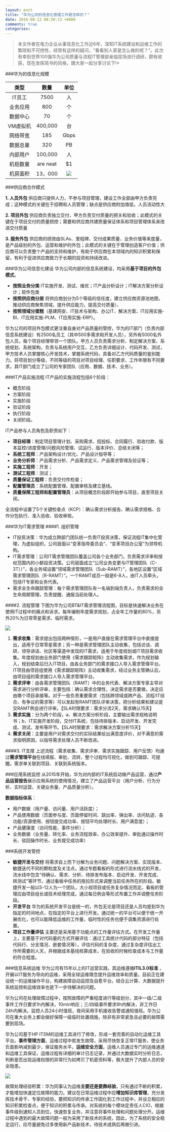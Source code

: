 ```yaml
---
layout: post
title: "华为公司的信息化管理工作是怎样的？"
date: 2016-08-12 08:50:13 +0800
comments: true
categories: 
---
```

>本文作者在电力企业从事信息化工作近6年，深知IT系统建设和运维工作的繁琐和不可控性，经常有这样的疑问，“看看别人家是怎么做的呢？”。此次有幸到世界100强华为公司质量与流程IT管理部亲临现场进行调研，颇有收获，现在发挥简书的风格，跟大家一起分享讨论下!*

###华为的信息化规模

| 类型 | 数量 | 单位|
|:-------------: |:-------------:|:-------------:|
| IT员工 | 7500|人|
| 业务应用 | 800 | 个|
| 数据中心 | 70| 个 |
| VM虚拟机 | 400,000| 台 |
| 网络带宽 | 185| Gbps |
| 数据总量 | 320| PB |
| 内部用户 | 100,000| 人 |
| 机柜数量 | are neat | $1 |
| 机房面积 | 13，000 | ![](http://latex.codecogs.com/png.latex?m^2) |

###供应商合作模式

**1. 人员外包**   供应商只提供人力，不参与项目管理，建设工作全部由甲方负责完成；这种模式的关键在于招聘和人员管理；缺点是供应商附加值低，人员流动性大

**2. 项目外包**  供应商负责独立交付，甲方负责交付质量的把关和验收；此模式的关键在于项目交付的质量把控；需要和供应商共建质量保证体系和项目管理体系来改进交付质量

**3. 服务外包** 供应商的绩效由SLAs、里程碑、交付成果质量、业务价值等来度量，是产品级别的外包、运营和维护的外包；此模式的关键在于管理创造客户价值；供应商可以负责整个产品的支持和维护，有助于供应商在本领域内的知识积累和保留，有利于促进供应商致力于长期的投资和持续改进。

###华为公司信息化建设
华为公司内部的信息系统建设，均采用**基于项目的外包模式**。
- **按照业务分类**  IT实施开发、测试、维优；IT产品分析设计；IT解决方案分析设计；软件包类
- **按照供应商分层**  将供应商划分为5个等级的信任度，建立供应商资源池地图，推动供应商聚焦领域，提升供应能力，提高交付质量）、
- **按照领域分蛋糕**（基建网安、IT技术与架构、办公IT、解决方案、IT应用实施-BI、IT应用实施-PLM、IT应用实施-ERP）。

华为公司的项目外包模式更注重自身对产品质量的管控，华为的IT部门（负责内部信息系统建设）有2500名员工（其中500多需求和开发人员），另外有5000名外包人员，每个项目经理带领一个团队。甲方人员负责需求分析、制定解决方案、系统规划、系统架构，负责与系统用户交互，乙方负责详细设计、代码开发、测试，甲方技术人员掌握核心开发技术，掌握系统代码，具备对乙方代码质量的鉴别能力。将项目划分等级，不同等级的项目对项目经理、任职要求、工作年限有不同要求。其IT部门成立了公司的专家团队（应用、数据、技术、业务）。

###IT产品实施流程
IT产品的实施流程包括6个阶段：
- 概念阶段
- 方案阶段
- 实施阶段
- 验证阶段
- 执行阶段
- 关闭阶段。

IT产品参与人员角色及职责如下：

- **项目经理**：制定项目管理计划、采购需求、招投标、合同履行、验收付款、版本监控/进度管理/问题风险管理、试运行、版本评价、总结关闭等；
- **系统工程师**：产品架构设计/优化、产品设计指导等；
- **业务分析师**：产品需求分析、产品需求定义、产品需求管理及验证等；
- **实施工程师**：开发；
- **测试工程师**：测试；
- **质量保证工程师**：负责交付件检查；
- **配置管理员**：系统配置管理、配置审核及建立基线。
- **质量保障工程师和配置管理员**：从项目概念阶段即开始参与项目，直至项目关闭。

全流程中设置了5个关键检查点（KCP）：确认需求分析报告、确认需求规格、合作分包执行、准入验收、验收审核。

###华为IT需求管理
####1. 组织管理
- IT投资决策：华为成立跨部门团队统一负责IT投资决策，保证流程IT集中化管理，为虚拟组织。公司层面以“变革指导委员会”、“变革项目办公室”为领导机构。
- IT需求管理：公司IT需求管理团队覆盖公司各个业务部门，负责需求评审和授权范围内的小额投资决策。公司层面成立“公司业务变更与IT管理团队（C-3T））”，各业务域设置“领域需求管理团队（Sub-RAMT）”，各地区设置“区域需求管理团队（R-RAMT）”。一个RAMT成员一般是6-8人，由IT人员牵头，包括IT专家和业务代表。
- 需求全生命跟踪管理：每个需求管理团队有一名端到端负责人，负责需求的全生命周期管理，负责提醒、通报当前处理人。

####2. 流程管理
下图为华为公司BT&IT需求管理流程图，目标是快速解决业务在使用IT过程中的痛点和诉求。每年编制年度需求规划，占全年工作量的80%，另外20%为日常零星需求、临时需求。

![](http://upload-images.jianshu.io/upload_images/1707395-1c3671047169a4f2.jpg?imageMogr2/auto-orient/strip%7CimageView2/2/w/1240)

1. **需求收集**：需求提出包括两种情形，一是用户直接在需求管理平台中直接提出，适用于日常零星需求；另一种是需求管理团队主动收集，包括访谈、调研、领导讲话、社区等渠道中发现的IT需求，适用于年度规划或IT项目需求收集。年度规划由业务部门使用《需求跟踪矩阵》主动收集需求，作为规划输入，规划结束后归入IT项目，由各业务部门的需求接口人导入需求管理平台。IT项目由项目组使用《需求跟踪矩阵》主动收集需求，经过业务主管确认后，由项目组的需求接口人导入需求管理平台。
2. **需求评审**：由各需求管理团队（RAMT）中的业务代表、解决方案专家主导对需求进行分析评审，主要包括：确认需求合理性，决定需求是否要做，决定应由哪个项目承接等。对于一些负责重要需求（包括跨领域或跨产品、流程/IT综合、有争议的需求等）可以发起有RAMT团队评审决策，把分析结果和建议提交RAMT例会进行评审。【SLA时限要求：需求分流2天，需求确认15天】 
3. **需求实施**：分为两个阶段，a、解决方案分析阶段，主要输出需求规格说明书；b、IT实施开发阶段，交付IT系统，包括待排版本、启动开发、开发完成、测试、发布等环节。【SLA时限要求：需求解决方案分析15天】
4. **需求关闭**：主要是用户对需求交付的实际结果给出满意度评价，对不满意的需求指明原因，以指导需求处理人员不断改进。

####3. IT支撑
上述流程（需求收集、需求评审、需求实施跟踪、用户反馈）均通过**需求管理平台**在线填报、审批、流转，整个过程均可视化，做到可跟踪、可提醒。需求单关联到项目、关联到系统版本。

###应用系统监控
从2015年开始，华为对内部的IT系统启动做产品运营，通过**产品运营报告**展示应用系统的使用情况，建立了产品运营平台（用户分析、行为分析、实时运营、关键业务量、产品质量分析）。

**数据指标体系**：
- 用户数据（用户量、访问量、用户活跃度）；
- 产品使用数据（页面参与度、页面停留时间、跳出率、弹出率、访问轨迹、各功能/资源使用、按钮提交成功率、按钮平均处理时长、用户满意度）；
- 产品健康度（访问性能、事件分析）；
- 业务数据（业务量、转化率、业务流程效率、办公效率提升、审批通过操作时长、驳回操作时长、业务提交成功率）

###系统开发管控
- **敏捷开发与交付** 将需求自上而下分解为业务问题、问题解决方案、实现版本、敏捷迭代不同的颗粒度及关注点，通过专题看板的形式进行流水线式的开发，流水线中包含“待确认、需求、分析、待排发布版本、启动开发、开发完成、转测试”等环节，通过看板中任务的拖拉形式来调整当前任务所在的阶段。敏捷开发一般以5-12人为一个团队，大小视项目或任务复杂情况而定。看板的管理应由项目组长或技术经理完成，通过每日例会等形式布置工作并调整任务阶段。
- **开发平台**  华为的系统开发平台是统一的，外包无论是项目还是人员均是到华为指定的时间地点，在指定的平台上进行开发。通过统一的平台可以便于统一开展优化，也可以能降低运维的工作量，临时性的任务也便于调集资源进行处置。
- **项目工作量评估** 主要还是采用基于功能点的工作量评估方式。在开发工作量上，主要基于对代码量的方式开展评估：通过工具统计代码的部分特征（包括代码行、分支情况、嵌套情况等），评估代码的复杂度，通过复杂度评估出工作所需要的人天，并根据成本基线核算成本，在验收的时候检查成本与工作量的符合程度。

###信息系统运维
华为公司有15年以上的IT运营实践，其运维遵循**ITIL3.0标准**  ，开展以IT服务为导向的运维，采用全球运维理念提升运维效率和质量。目前正在建设统一的运维操作平台，构建故障自动监控及自愈平台。结合云计算、大数据提升系统监控和运维效率也是下一步待解决的问题。

华为公司在处理故障过程中，按照故障的严重程度进行等级划分，其中一级/二级事件工作日要求1h内解决，10min响应；三/四级事件要求8h内解决，非工作日24h内解决。监控人员24小时值班，夜间采用手机接收告警或通知值班。华为公司在重大业务上都会做好保障一级临时处置措施，除非有非常紧急且必要的故障需要到现场。

华为公司基于HP ITSM的运维工具进行了修改，形成一套完善的自动化运维工具平台。**事件管理方面**，运维过程中若发生故障，采用尽快恢复正常IT服务，使业务负面影响减到最少，保证服务水平。**运维安全方面**，运维人员通过专门的运维通道和运维工具保证，运维过程有详细的审计日志记录，并通过大数据实时分析日志，判断是否出现运维权限的异常行为如拷贝了机密资料等，极大提升了内部人员的安全隐患。

![](http://upload-images.jianshu.io/upload_images/1707395-39b40bf222276152.png?imageMogr2/auto-orient/strip%7CimageView2/2/w/1240)

故障处理经验积累：华为同事认为运维**主要还是要靠经验**，只有通过不断的积累，才能增加快速定位故障的能力。建议在日常运维过程中应**增加知识库管理**，充分发挥技术骨干、专家的经验，要把知识的传承工作固化到工作过程中，并设立相应的知识积累检查点，便于知识的积累与传承。对系统的每个模块定责任人CIO，根据事件级别通知人员到位，快速恢复业务，并注意将事件处理和问题处理分开。运维过程中遇到的最大故障问题一般为采用了新技术的系统，因此，为了系统的安全稳定运行，应尽量避免过多使用新产品新技术，待技术成熟后再做引进。
